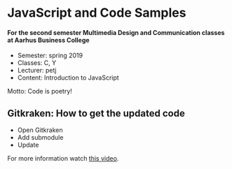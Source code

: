 JavaScript and Code Samples
===========================

#### For the second semester Multimedia Design and Communication classes at Aarhus Business College

* Semester: spring 2019
* Classes: C, Y
* Lecturer: petj
* Content: Introduction to JavaScript

Motto: Code is poetry!

## Gitkraken: How to get the updated code

* Open Gitkraken
* Add submodule
* Update

For more information watch [this video](https://www.youtube.com/watch?time_continue=1&v=moC2KyxGb10).
